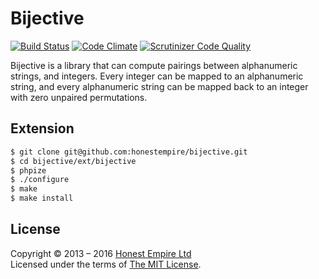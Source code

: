 # Bijective

[![Build Status](https://secure.travis-ci.org/honestempire/bijective.png?branch=master)](http://travis-ci.org/honestempire/bijective)
[![Code Climate](https://codeclimate.com/github/honestempire/bijective.png)](https://codeclimate.com/github/honestempire/bijective)
[![Scrutinizer Code Quality](https://scrutinizer-ci.com/g/honestempire/bijective/badges/quality-score.png?b=master)](https://scrutinizer-ci.com/g/honestempire/bijective/?branch=master)

Bijective is a library that can compute pairings between alphanumeric strings,
and integers. Every integer can be mapped to an alphanumeric string, and every
alphanumeric string can be mapped back to an integer with zero unpaired
permutations.

## Extension

```bash
$ git clone git@github.com:honestempire/bijective.git
$ cd bijective/ext/bijective
$ phpize
$ ./configure
$ make
$ make install
```

## License

Copyright © 2013 – 2016 [Honest Empire Ltd](http://www.honestempire.com)  
Licensed under the terms of [The MIT License](LICENSE.md).
